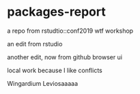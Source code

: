 # packages-report
a repo from rstudtio::conf2019 wtf workshop

an edit from rstudio

another edit, now from github browser ui

local work because I like conflicts

Wingardium Leviosaaaaa